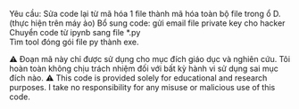 Yêu cầu: Sửa code lại từ mã hóa 1 file thành mã hóa toàn bộ file trong ổ D. (thực hiện trên máy ảo)
Bổ sung code: gửi email file private key cho hacker 
Chuyển code từ ipynb sang file *.py  
Tìm tool đóng gói file py thành exe.    


⚠️ Đoạn mã này chỉ được sử dụng cho mục đích giáo dục và nghiên cứu.
Tôi hoàn toàn không chịu trách nhiệm đối với bất kỳ hành vi sử dụng sai mục đích nào.
⚠️ This code is provided solely for educational and research purposes.
I take no responsibility for any misuse or malicious use of this code.

